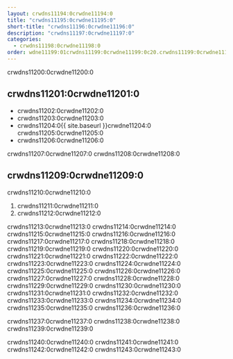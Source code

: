 ```yaml
---
layout: crwdns11194:0crwdne11194:0
title: "crwdns11195:0crwdne11195:0"
short-title: "crwdns11196:0crwdne11196:0"
description: "crwdns11197:0crwdne11197:0"
categories:
  - crwdns11198:0crwdne11198:0
order: wdne11199:01crwdns11199:0crwdne11199:0c20.crwdns11199:0crwdne11199:03336382crwdns11199:0crwdne11199:0
---
```

crwdns11200:0crwdne11200:0

## crwdns11201:0crwdne11201:0

- crwdns11202:0crwdne11202:0
- crwdns11203:0crwdne11203:0
- crwdns11204:0{{ site.baseurl }}crwdne11204:0 crwdns11205:0crwdne11205:0 
- crwdns11206:0crwdne11206:0

crwdns11207:0crwdne11207:0 crwdns11208:0crwdne11208:0

## crwdns11209:0crwdne11209:0

crwdns11210:0crwdne11210:0

1. crwdns11211:0crwdne11211:0
2. crwdns11212:0crwdne11212:0

crwdns11213:0crwdne11213:0 crwdns11214:0crwdne11214:0 crwdns11215:0crwdne11215:0 crwdns11216:0crwdne11216:0 crwdns11217:0crwdne11217:0 crwdns11218:0crwdne11218:0 crwdns11219:0crwdne11219:0 crwdns11220:0crwdne11220:0 crwdns11221:0crwdne11221:0 crwdns11222:0crwdne11222:0 crwdns11223:0crwdne11223:0 crwdns11224:0crwdne11224:0 crwdns11225:0crwdne11225:0 crwdns11226:0crwdne11226:0 crwdns11227:0crwdne11227:0 crwdns11228:0crwdne11228:0 crwdns11229:0crwdne11229:0 crwdns11230:0crwdne11230:0 crwdns11231:0crwdne11231:0 crwdns11232:0crwdne11232:0 crwdns11233:0crwdne11233:0 crwdns11234:0crwdne11234:0 crwdns11235:0crwdne11235:0 crwdns11236:0crwdne11236:0

crwdns11237:0crwdne11237:0 crwdns11238:0crwdne11238:0 crwdns11239:0crwdne11239:0

crwdns11240:0crwdne11240:0 crwdns11241:0crwdne11241:0 crwdns11242:0crwdne11242:0 crwdns11243:0crwdne11243:0